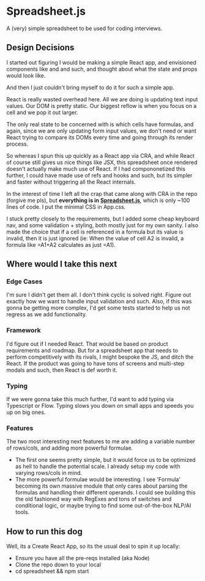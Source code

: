 # Spreadsheet.js
A (very) simple spreadsheet to be used for coding interviews.

## Design Decisions
I started out figuring I would be making a simple React app, and envisioned components like <Row> and <Cell> and such, and thought about what the state and props would look like.

And then I just couldn't bring myself to do it for such a simple app.

React is really wasted overhead here. All we are doing is updating text input values. Our DOM is pretty static. Our biggest reflow is when you focus on a cell and we pop it out larger.

The only real state to be concerned with is which cells have formulas, and again, since we are only updating form input values, we don't need or want React trying to compare its DOMs every time and going through its render process.

So whereas I spun this up quickly as a React app via CRA, and while React of course still gives us nice things like JSX, this spreadsheet once rendered doesn't actually make much use of React. If I had compononetized this further, I could have made use of refs and hooks and such, but its simpler and faster without triggering all the React internals.

In the interest of time I left all the crap that came along with CRA in the repo (forgive me pls), but **everything is in [Spreadsheet.js](https://github.com/gcsgit/spreadsheet/blob/master/src/Spreadsheet.js)**, which is only ~100 lines of code. I put the minimal CSS in App.css.

I stuck pretty closely to the requirements, but I added some cheap keyboard nav, and some validation + styling, both mostly just for my own sanity. I also made the choice that if a cell is referenced in a formula but its value is invalid, then it is just ignored (ie: When the value of cell A2 is invalid, a formula like =A1+A2 calculates as just =A1).

## Where would I take this next
### Edge Cases
I'm sure I didn't get them all. I don't think cyclic is solved right. Figure out exactly how we want to handle input validation and such. Also, if this was gonna be getting more complex, I'd get some tests started to help us not regress as we add functionality.
### Framework
I'd figure out if I needed React. That would be based on product requirements and roadmap. But for a spreadsheet app that needs to perform competitively with its rivals, I might bespoke the JS, and ditch the React. If the product was going to have tons of screens and multi-step modals and such, then React is def worth it.
### Typing
If we were gonna take this much further, I'd want to add typing via Typescript or Flow. Typing slows you down on small apps and speeds you up on big ones.
### Features
The two most interesting next features to me are adding a variable number of rows/cols, and adding more powerful formulae.
- The first one seems pretty simple, but it would force us to be optimized as hell to handle the potential scale. I already setup my code with varying rows/cols in mind.
- The more powerful formulae would be interesting. I see 'Formula' becoming its own massive module that only cares about parsing the formulas and handling their different operands. I could see building this the old fashioned way with RegExes and tons of switches and conditional logic, or maybe trying to find some out-of-the-box NLP/AI tools.

## How to run this dog
Well, its a Create React App, so its the usual deal to spin it up locally:
- Ensure you have all the pre-reqs installed (aka Node)
- Clone the repo down to your local
- cd spreadsheet && npm start
